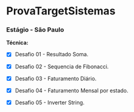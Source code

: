 # ProvaTargetSistemas
### Estágio - São Paulo

__Técnica:__

- [x] Desafio 01 - Resultado Soma.
- [x] Desafio 02 - Sequencia de Fibonacci.
- [x] Desafio 03 - Faturamento Diário.
- [x] Desafio 04 - Faturamento Mensal por estado.
- [x] Desafio 05 - Inverter String.


